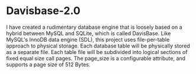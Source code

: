 # Davisbase-2.0
I have created a  rudimentary database engine that is loosely based on a hybrid between MySQL and SQLite, which is called DavisBase.  Like MySQL's InnoDB data engine (SDL), this project uses file-per-table approach to physical storage. Each database table will be physically  stored as a separate file. Each table file will be subdivided into logical sections of fixed equal size call pages.  The page_size is a configurable attribute, and supports a page size of 512 Bytes. 

